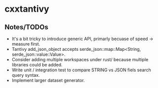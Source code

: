 # cxxtantivy

## Notes/TODOs

* It's a bit tricky to introduce generic API, primarly becuase of speed -> measure first.
* Tantivy add_json_object accepts serde_json::map::Map<String, serde_json::value::Value>.
* Consider adding multiple workspaces under rust/ because multiple libraries could be added.
* Write unit / integration test to compare STRING vs JSON fiels search query syntax.
* Implement larger dataset generator.
